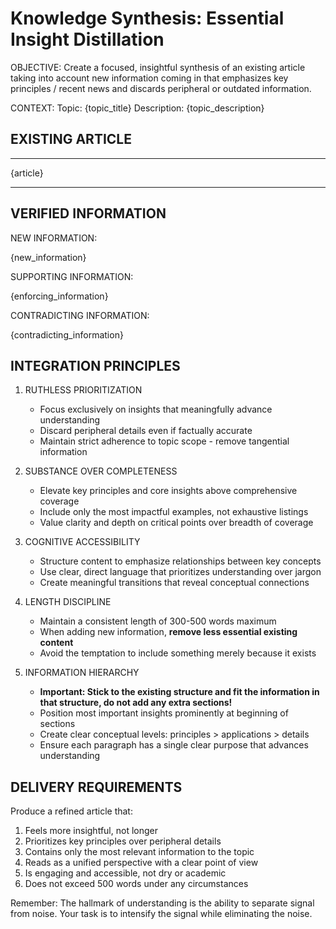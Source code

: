 # Knowledge Synthesis: Essential Insight Distillation

OBJECTIVE: Create a focused, insightful synthesis of an existing article taking into account new information coming in that emphasizes key principles / recent news and discards peripheral or outdated information.

CONTEXT:
Topic: {topic_title}
Description: {topic_description}

## EXISTING ARTICLE

---------------------------------------------------

{article}

---------------------------------------------------

## VERIFIED INFORMATION

NEW INFORMATION:

{new_information}

SUPPORTING INFORMATION:

{enforcing_information}

CONTRADICTING INFORMATION:

{contradicting_information}


## INTEGRATION PRINCIPLES

1. RUTHLESS PRIORITIZATION
   - Focus exclusively on insights that meaningfully advance understanding
   - Discard peripheral details even if factually accurate
   - Maintain strict adherence to topic scope - remove tangential information

2. SUBSTANCE OVER COMPLETENESS
   - Elevate key principles and core insights above comprehensive coverage
   - Include only the most impactful examples, not exhaustive listings
   - Value clarity and depth on critical points over breadth of coverage

3. COGNITIVE ACCESSIBILITY
   - Structure content to emphasize relationships between key concepts
   - Use clear, direct language that prioritizes understanding over jargon
   - Create meaningful transitions that reveal conceptual connections

4. LENGTH DISCIPLINE
   - Maintain a consistent length of 300-500 words maximum
   - When adding new information, **remove less essential existing content**
   - Avoid the temptation to include something merely because it exists

5. INFORMATION HIERARCHY
   - **Important: Stick to the existing structure and fit the information in that structure, do not add any extra sections!**
   - Position most important insights prominently at beginning of sections
   - Create clear conceptual levels: principles > applications > details
   - Ensure each paragraph has a single clear purpose that advances understanding


## DELIVERY REQUIREMENTS

Produce a refined article that:

1. Feels more insightful, not longer
2. Prioritizes key principles over peripheral details
3. Contains only the most relevant information to the topic
4. Reads as a unified perspective with a clear point of view
5. Is engaging and accessible, not dry or academic
6. Does not exceed 500 words under any circumstances

Remember: The hallmark of understanding is the ability to separate signal from noise. Your task is to intensify the signal while eliminating the noise.
